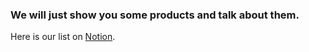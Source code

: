 ### We will just show you some products and talk about them. 
Here is our list on [Notion](https://www.notion.so/theindustrydirect/Products-Services-7c5af6dc6e8f4e9c942a6f127387fa34). 
